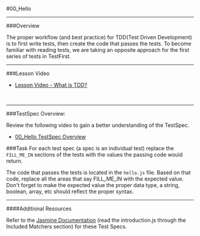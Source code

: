 #00_Hello
<hr>

###Overview

The proper workflow (and best practice) for TDD(Test Driven Development) is to first write tests, then create the code that passes the tests.  To become familiar with reading tests, we are taking an opposite approach for the first series of tests in TestFirst. 

<hr>


###Lesson Video

- [Lesson Video - What is TDD?](https://www.youtube.com/watch?v=79_dcC0nWrI)

<br>
<hr>

###TestSpec Overview:

Review the following video to gain a better understanding of the TestSpec.

- [00_Hello TestSpec Overview](https://www.youtube.com/watch?v=62b3UHQMepg)

###Task
For each test spec (a spec is an individual test) replace the `FILL_ME_IN` sections of the tests with the values the passing code would return.

The code that passes the tests is located in the `hello.js` file.  Based on that code, replace all the areas that say FILL_ME_IN with the expected value.  Don't forget to make the expected value the proper data type, a string, boolean, array, etc should reflect the proper syntax.

<hr>
####Additional Resources

Refer to the [Jasmine Documentation](http://jasmine.github.io/2.0/introduction.html) (read the introduction.js through the Included Matchers section) for these Test Specs.
